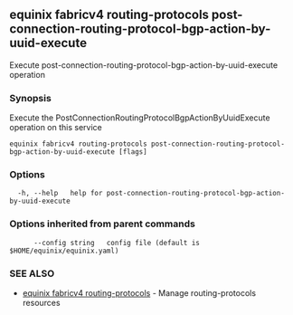## equinix fabricv4 routing-protocols post-connection-routing-protocol-bgp-action-by-uuid-execute

Execute post-connection-routing-protocol-bgp-action-by-uuid-execute operation

### Synopsis

Execute the PostConnectionRoutingProtocolBgpActionByUuidExecute operation on this service

```
equinix fabricv4 routing-protocols post-connection-routing-protocol-bgp-action-by-uuid-execute [flags]
```

### Options

```
  -h, --help   help for post-connection-routing-protocol-bgp-action-by-uuid-execute
```

### Options inherited from parent commands

```
      --config string   config file (default is $HOME/equinix/equinix.yaml)
```

### SEE ALSO

* [equinix fabricv4 routing-protocols](equinix_fabricv4_routing-protocols.md)	 - Manage routing-protocols resources

